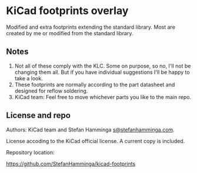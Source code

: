 # KiCad footprints overlay

Modified and extra footprints extending the standard library. Most are created by me or modified from the standard library.

## Notes

1. Not all of these comply with the KLC. Some on purpose, so no, I'll not be changing them all. But if you have individual suggestions I'll be happy to take a look.
2. These footprints are normally according to the part datasheet and designed for reflow soldering.
3. KiCad team: Feel free to move whichever parts you like to the main repo.



## License and repo

Authors: KiCad team and Stefan Hamminga <s@stefanhamminga.com>.

License accoding to the KiCad official license. A current copy is included.

Repository location:

https://github.com/StefanHamminga/kicad-footprints

